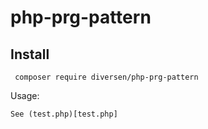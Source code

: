 # php-prg-pattern

## Install

     composer require diversen/php-prg-pattern

Usage: 

    See (test.php)[test.php]
